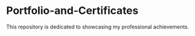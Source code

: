 # Portfolio-and-Certificates
This repository is dedicated to showcasing my professional achievements. 
